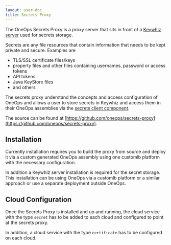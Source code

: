 ```yaml
---
layout: user-doc
title: Secrets Proxy
---
```


The OneOps Secrets Proxy is a proxy server that sits in front of a
[Keywhiz server](https://square.github.io/keywhiz/)
used for secrets storage. 

Secrets are any file resources that contain information that needs to be kept
private and secure. Examples are 

- TLS/SSL certificate files/keys
- property files and other files containing usernames, password or access tokens
- API tokens
- Java KeyStore files
- and others

The secrets proxy understand the concepts and access configuration
of OneOps and allows a user to store secrets in Keywhiz and access them in
their OneOps assemblies via the
[secrets client component](../design/secrets-client-component.html).

The source can be found at
[https://github.com/oneops/secrets-proxy](https://github.com/oneops/secrets-proxy).

## Installation

Currently installation requires you to build the proxy from source and deploy it
via a custom generated OneOps assembly using one customlb platform with the
necessary configuration.

In addition a Keywhiz server installation is required for the secret
storage. This installation can be using OneOps via a customlb platform or a
similar approach or use a separate deployment outside OneOps.

## Cloud Configuration

Once the Secrets Proxy is installed and up and running, the cloud service with
the type `secret` has to be added to each cloud and configured to point at the
secrets proxy.

In addition, a cloud service with the type `certificate` has to be configured on
each cloud.
